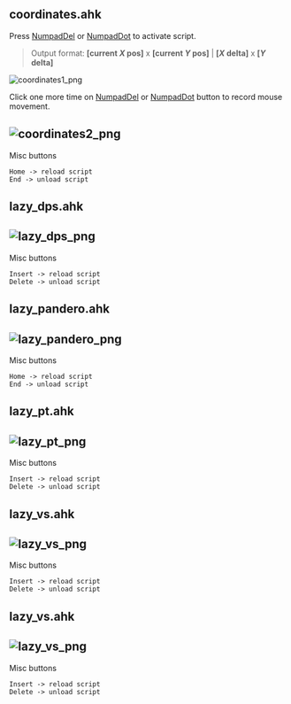 ## coordinates.ahk

Press [NumpadDel]() or [NumpadDot]() to activate script. 
> Output format: **[current _X_ pos]** x **[current _Y_ pos]** | **[_X_ delta]** x **[_Y_ delta]**

![coordinates1_png]()

Click one more time on [NumpadDel]() or [NumpadDot]() button to record mouse movement.

![coordinates2_png]()
---

Misc buttons
```
Home -> reload script
End -> unload script
```

## lazy_dps.ahk

![lazy_dps_png]()
---

Misc buttons
```
Insert -> reload script
Delete -> unload script
```

## lazy_pandero.ahk

![lazy_pandero_png]()
---

Misc buttons
```
Home -> reload script
End -> unload script
```

## lazy_pt.ahk

![lazy_pt_png]()
---

Misc buttons
```
Insert -> reload script
Delete -> unload script
```

## lazy_vs.ahk
![lazy_vs_png]()
---

Misc buttons
```
Insert -> reload script
Delete -> unload script
```

## lazy_vs.ahk
![lazy_vs_png]()
---

Misc buttons
```
Insert -> reload script
Delete -> unload script
```